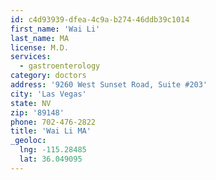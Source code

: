 ```yaml
---
id: c4d93939-dfea-4c9a-b274-46ddb39c1014
first_name: 'Wai Li'
last_name: MA
license: M.D.
services:
  - gastroenterology
category: doctors
address: '9260 West Sunset Road, Suite #203'
city: 'Las Vegas'
state: NV
zip: '89148'
phone: 702-476-2822
title: 'Wai Li MA'
_geoloc:
  lng: -115.28485
  lat: 36.049095
---
```

